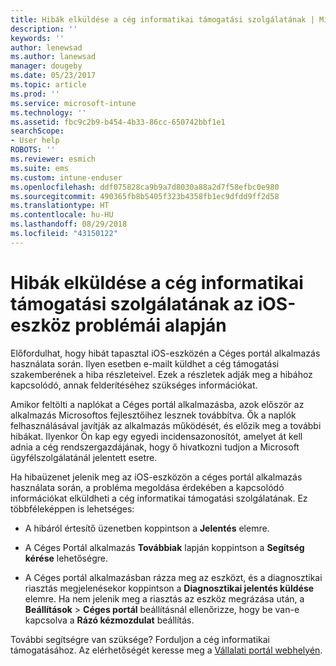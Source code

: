 ```yaml
---
title: Hibák elküldése a cég informatikai támogatási szolgálatának | Microsoft Docs
description: ''
keywords: ''
author: lenewsad
ms.author: lanewsad
manager: dougeby
ms.date: 05/23/2017
ms.topic: article
ms.prod: ''
ms.service: microsoft-intune
ms.technology: ''
ms.assetid: fbc9c2b9-b454-4b33-86cc-650742bbf1e1
searchScope:
- User help
ROBOTS: ''
ms.reviewer: esmich
ms.suite: ems
ms.custom: intune-enduser
ms.openlocfilehash: ddf075828ca9b9a7d8030a88a2d7f58efbc0e980
ms.sourcegitcommit: 490365fb8b5405f323b4358fb1ec9dfdd9ff2d58
ms.translationtype: HT
ms.contentlocale: hu-HU
ms.lasthandoff: 08/29/2018
ms.locfileid: "43150122"
---
```

# <a name="send-errors-to-your-company-support-for-issues-with-your-ios-device"></a>Hibák elküldése a cég informatikai támogatási szolgálatának az iOS-eszköz problémái alapján
Előfordulhat, hogy hibát tapasztal iOS-eszközén a Céges portál alkalmazás használata során. Ilyen esetben e-mailt küldhet a cég támogatási szakemberének a hiba részleteivel. Ezek a részletek adják meg a hibához kapcsolódó, annak felderítéséhez szükséges információkat.

Amikor feltölti a naplókat a Céges portál alkalmazásba, azok először az alkalmazás Microsoftos fejlesztőihez lesznek továbbítva. Ők a naplók felhasználásával javítják az alkalmazás működését, és előzik meg a további hibákat. Ilyenkor Ön kap egy egyedi incidensazonosítót, amelyet át kell adnia a cég rendszergazdájának, hogy ő hivatkozni tudjon a Microsoft ügyfélszolgálatánál jelentett esetre.

Ha hibaüzenet jelenik meg az iOS-eszközön a céges portál alkalmazás használata során, a probléma megoldása érdekében a kapcsolódó információkat elküldheti a cég informatikai támogatási szolgálatának. Ez többféleképpen is lehetséges:

-   A hibáról értesítő üzenetben koppintson a **Jelentés** elemre.

-   A Céges Portál alkalmazás **Továbbiak** lapján koppintson a **Segítség kérése** lehetőségre.

-   A Céges portál alkalmazásban rázza meg az eszközt, és a diagnosztikai riasztás megjelenésekor koppintson a **Diagnosztikai jelentés küldése** elemre. Ha nem jelenik meg a riasztás az eszköz megrázása után, a **Beállítások** > **Céges portál** beállításnál ellenőrizze, hogy be van-e kapcsolva a **Rázó kézmozdulat** beállítás.

További segítségre van szüksége? Forduljon a cég informatikai támogatásához. Az elérhetőségét keresse meg a [Vállalati portál webhelyén](https://go.microsoft.com/fwlink/?linkid=2010980).
